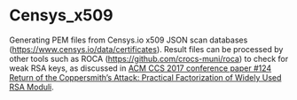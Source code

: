 # Censys_x509
Generating PEM files from Censys.io x509 JSON scan databases (https://www.censys.io/data/certificates).
Result files can be processed by other tools such as ROCA (https://github.com/crocs-muni/roca) to check for weak RSA keys, as discussed in [ACM CCS 2017 conference paper #124 Return of the Coppersmith’s Attack: Practical Factorization of Widely Used RSA Moduli](https://crocs.fi.muni.cz/public/papers/rsa_ccs17).
